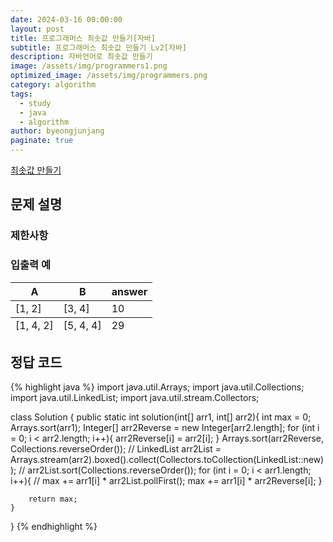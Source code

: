 ```yaml
---
date: 2024-03-16 00:00:00
layout: post
title: 프로그래머스 최솟값 만들기[자바]
subtitle: 프로그래머스 최솟값 만들기 Lv2[자바]
description: 자바언어로 최솟값 만들기
image: /assets/img/programmers1.png
optimized_image: /assets/img/programmers.png
category: algorithm
tags:
  - study
  - java
  - algorithm
author: byeongjunjang
paginate: true
---
```


<a href="https://school.programmers.co.kr/learn/courses/30/lessons/12941">최솟값 만들기</a>

## 문제 설명

> 
    
### 제한사항

> 

### 입출력 예

<table>
  <thead>
    <tr>
      <th>A</th>
      <th>B</th>
      <th>answer</th>
    </tr>
  </thead>
  <tfoot>
    <tr>
      <td>[1, 4, 2]</td>
      <td>[5, 4, 4]</td>
      <td>29</td>
    </tr>
  </tfoot>
  <tbody>
    <tr>
      <td>[1, 2]</td>
      <td>[3, 4]</td>
      <td>10</td>
    </tr>
  </tbody>
</table>


## 정답 코드

{% highlight java %}
import java.util.Arrays;
import java.util.Collections;
import java.util.LinkedList;
import java.util.stream.Collectors;

class Solution
{
    public static int solution(int[] arr1, int[] arr2){
        int max = 0;
        Arrays.sort(arr1);
        Integer[] arr2Reverse = new Integer[arr2.length];
        for (int i = 0; i < arr2.length; i++){
            arr2Reverse[i] = arr2[i];
        }
        Arrays.sort(arr2Reverse, Collections.reverseOrder());
//        LinkedList<Integer> arr2List = Arrays.stream(arr2).boxed().collect(Collectors.toCollection(LinkedList::new));
//        arr2List.sort(Collections.reverseOrder());
        for (int i = 0; i < arr1.length; i++){
//            max += arr1[i] * arr2List.pollFirst();
            max += arr1[i] * arr2Reverse[i];
        }

        return max;
    }
}
{% endhighlight %}

